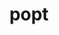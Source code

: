 ---
title: "popt"
layout: cache
categories: [package, develop]
meta: {"compilers": ["gcc@=11.4.0"], "num_specs": 4, "num_specs_by_stack": {"hep": 4, "root": 4}, "oss": ["ubuntu22.04"], "platforms": ["linux"], "stacks": ["hep", "root"], "targets": ["x86_64_v3"], "versions": ["1.19"]}
spec_details: [{"compiler": "gcc@=11.4.0", "hash": "imzmmc5ozk7spjcixf5gtxvvetwt4zv5", "os": "ubuntu22.04", "platform": "linux", "size": "-", "stacks": ["hep", "root"], "tarball": "https://binaries.spack.io/develop/build_cache/linux-ubuntu22.04-x86_64_v3/gcc-11.4.0/popt-1.19/linux-ubuntu22.04-x86_64_v3-gcc-11.4.0-popt-1.19-imzmmc5ozk7spjcixf5gtxvvetwt4zv5.spack", "target": "x86_64_v3", "variants": ["build_system=autotools"], "versions": ["1.19"]}, {"compiler": "gcc@=11.4.0", "hash": "kuwk7oarmkocokosdjs5pmkdhkhbgdrk", "os": "ubuntu22.04", "platform": "linux", "size": "-", "stacks": ["hep", "root"], "tarball": "https://binaries.spack.io/develop/build_cache/linux-ubuntu22.04-x86_64_v3/gcc-11.4.0/popt-1.19/linux-ubuntu22.04-x86_64_v3-gcc-11.4.0-popt-1.19-kuwk7oarmkocokosdjs5pmkdhkhbgdrk.spack", "target": "x86_64_v3", "variants": ["build_system=autotools"], "versions": ["1.19"]}, {"compiler": "gcc@=11.4.0", "hash": "koybp6qoewo3two26x3rtpbjhtww6rss", "os": "ubuntu22.04", "platform": "linux", "size": "-", "stacks": ["hep", "root"], "tarball": "https://binaries.spack.io/develop/build_cache/linux-ubuntu22.04-x86_64_v3/gcc-11.4.0/popt-1.19/linux-ubuntu22.04-x86_64_v3-gcc-11.4.0-popt-1.19-koybp6qoewo3two26x3rtpbjhtww6rss.spack", "target": "x86_64_v3", "variants": ["build_system=autotools"], "versions": ["1.19"]}, {"compiler": "gcc@=11.4.0", "hash": "ulxziqovfl6rcp5t44b37dkulhkk35n7", "os": "ubuntu22.04", "platform": "linux", "size": "-", "stacks": ["hep", "root"], "tarball": "https://binaries.spack.io/develop/build_cache/linux-ubuntu22.04-x86_64_v3/gcc-11.4.0/popt-1.19/linux-ubuntu22.04-x86_64_v3-gcc-11.4.0-popt-1.19-ulxziqovfl6rcp5t44b37dkulhkk35n7.spack", "target": "x86_64_v3", "variants": ["build_system=autotools"], "versions": ["1.19"]}]
---